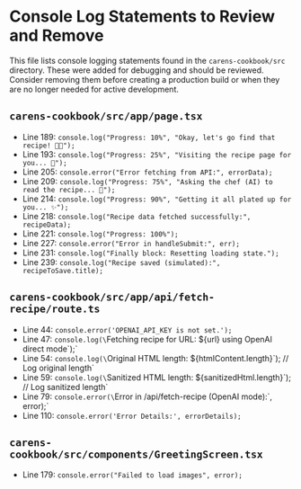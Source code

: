 # Console Log Statements to Review and Remove

This file lists console logging statements found in the `carens-cookbook/src` directory. These were added for debugging and should be reviewed. Consider removing them before creating a production build or when they are no longer needed for active development.

## `carens-cookbook/src/app/page.tsx`

- Line 189: `console.log("Progress: 10%", "Okay, let's go find that recipe! 🧑‍🍳");`
- Line 193: `console.log("Progress: 25%", "Visiting the recipe page for you... 📄");`
- Line 205: `console.error("Error fetching from API:", errorData);`
- Line 209: `console.log("Progress: 75%", "Asking the chef (AI) to read the recipe... 🧐");`
- Line 214: `console.log("Progress: 90%", "Getting it all plated up for you... ✨");`
- Line 218: `console.log("Recipe data fetched successfully:", recipeData);`
- Line 221: `console.log("Progress: 100%");`
- Line 227: `console.error("Error in handleSubmit:", err);`
- Line 231: `console.log("Finally block: Resetting loading state.");`
- Line 239: `console.log("Recipe saved (simulated):", recipeToSave.title);`

## `carens-cookbook/src/app/api/fetch-recipe/route.ts`

- Line 44: `console.error('OPENAI_API_KEY is not set.');`
- Line 47: `console.log(\`Fetching recipe for URL: ${url} using OpenAI direct mode\`);`
- Line 54: `console.log(\`Original HTML length: ${htmlContent.length}\`); // Log original length`
- Line 59: `console.log(\`Sanitized HTML length: ${sanitizedHtml.length}\`); // Log sanitized length`
- Line 79: `console.error(\`Error in /api/fetch-recipe (OpenAI mode):\`, error);`
- Line 110: `console.error('Error Details:', errorDetails);`

## `carens-cookbook/src/components/GreetingScreen.tsx`

- Line 179: `console.error("Failed to load images", error);` 